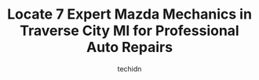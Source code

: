 ---
layout: ampstory
image: https://images.unsplash.com/photo-1630019210269-d0ebeee405f0?ixlib=rb-4.0.3&ixid=MnwxMjA3fDB8MHxwaG90by1wYWdlfHx8fGVufDB8fHx8&auto=format&fit=crop&w=640&h=853&q=80
author: techidn
featured: false
description: Looking for reliable and skilled Mazda Mechanic in Traverse City MI, USA? Your search ends here with the 7 best Mazda Mechanic in town. With their expertise and commitment to delivering exce
title: Locate 7 Expert Mazda Mechanics in Traverse City MI for Professional Auto Repairs
cover:
   title: Locate 7 Expert Mazda Mechanics in Traverse City MI for Professional Auto Repairs
   subtitle: Rickpate
   background: https://images.unsplash.com/photo-1630019210269-d0ebeee405f0?ixlib=rb-4.0.3&ixid=MnwxMjA3fDB8MHxwaG90by1wYWdlfHx8fGVufDB8fHx8&auto=format&fit=crop&w=640&h=853&q=80

pages: 
 - layout: thirds
   top: <h1>#1 Bill Marsh Buick GMC</h1>
   bottom: "<p>We had an incredible experience here. The entire Bill Marsh team was professional, kind and respectful. Don and Tim consistently communicated with me throughout the proce</p>"
   background: https://www.knot35.com/toplist/wp-content/uploads/2023/06/best-mazda-mechanic-1-in-traverse-city-mi-1685834372.jpeg
   backgroundblur: true
 - layout: thirds
   top: <h1>#2 Fox Grand Traverse Ford</h1>
   bottom: "<p>3464 N U.S. 31 S, Traverse City, MI 49684, United States</p>"
   background: https://www.knot35.com/toplist/wp-content/uploads/2023/06/best-mazda-mechanic-2-in-traverse-city-mi-1685834372.jpeg
   cta:
      link: https://www.knot35.com/toplist/locate-7-expert-mazda-mechanics-in-traverse-city-mi-for-professional-auto-repairs/
      text: Locate 7 Expert Mazda Mechanics in Traverse City MI for Professional Auto Repairs
 - layout: thirds
   top: <h1>#3 Subie Guys, Inc.</h1>
   bottom: "<p>Subie Guys, Inc, 3153 Cass Rd, Traverse City, MI 49684, United States</p>"
   background: https://www.knot35.com/toplist/wp-content/uploads/2023/06/best-mazda-mechanic-3-in-traverse-city-mi-1685834373.jpeg
   cta:
      link: https://www.knot35.com/toplist/locate-7-expert-mazda-mechanics-in-traverse-city-mi-for-professional-auto-repairs/
      text: Locate 7 Expert Mazda Mechanics in Traverse City MI for Professional Auto Repairs
 - layout: thirds
   top: <h1>#4 Serra Subaru of Traverse City</h1>
   bottom: "<p>1747 S Garfield Ave, Traverse City, MI 49684, United States</p>"
   background: https://images.unsplash.com/photo-1608411404720-c8f0417bcdba?ixlib=rb-4.0.3&ixid=MnwxMjA3fDB8MHxwaG90by1wYWdlfHx8fGVufDB8fHx8&auto=format&fit=crop&w=640&h=853&q=80
   cta:
      link: https://www.knot35.com/toplist/locate-7-expert-mazda-mechanics-in-traverse-city-mi-for-professional-auto-repairs/
      text: Locate 7 Expert Mazda Mechanics in Traverse City MI for Professional Auto Repairs
 - layout: thirds
   top: <h1>#5 Daves Garage</h1>
   bottom: "<p>911 Hastings St, Traverse City, MI 49686, United States</p>"
   background: https://images.unsplash.com/photo-1567095761054-7a02e69e5c43?ixlib=rb-4.0.3&ixid=MnwxMjA3fDB8MHxwaG90by1wYWdlfHx8fGVufDB8fHx8&auto=format&fit=crop&w=640&h=853&q=80
   cta:
      link: https://www.knot35.com/toplist/locate-7-expert-mazda-mechanics-in-traverse-city-mi-for-professional-auto-repairs/
      text: Locate 7 Expert Mazda Mechanics in Traverse City MI for Professional Auto Repairs
 - layout: thirds
   top: <h1>#6 Marathon Automotive</h1>
   bottom: "<p>845 W South Airport Rd, Traverse City, MI 49686, United States</p>"
   background: https://images.unsplash.com/photo-1553949345-eb786bb3f7ba?ixlib=rb-4.0.3&ixid=MnwxMjA3fDB8MHxwaG90by1wYWdlfHx8fGVufDB8fHx8&auto=format&fit=crop&w=640&h=853&q=80
   cta:
      link: https://www.knot35.com/toplist/locate-7-expert-mazda-mechanics-in-traverse-city-mi-for-professional-auto-repairs/
      text: Locate 7 Expert Mazda Mechanics in Traverse City MI for Professional Auto Repairs
 - layout: thirds
   top: <h1>#7 Cliffs Automotive Repair & Exhaust</h1>
   bottom: "<p>2420 Northern Visions Dr, Traverse City, MI 49684, United States</p>"
   background: https://images.unsplash.com/photo-1527067829737-402993088e6b?ixlib=rb-4.0.3&ixid=MnwxMjA3fDB8MHxwaG90by1wYWdlfHx8fGVufDB8fHx8&auto=format&fit=crop&w=640&h=853&q=80
   cta:
      link: https://www.knot35.com/toplist/locate-7-expert-mazda-mechanics-in-traverse-city-mi-for-professional-auto-repairs/
      text: Locate 7 Expert Mazda Mechanics in Traverse City MI for Professional Auto Repairs
 - layout: thirds
   middle: Continue reading...
   background: https://images.unsplash.com/photo-1614648718611-0635f29016cb?ixlib=rb-4.0.3&ixid=MnwxMjA3fDB8MHxwaG90by1wYWdlfHx8fGVufDB8fHx8&auto=format&fit=crop&w=640&h=853&q=80
   cta:
      link: https://www.knot35.com/toplist/locate-7-expert-mazda-mechanics-in-traverse-city-mi-for-professional-auto-repairs/
      text: Locate 7 Expert Mazda Mechanics in Traverse City MI for Professional Auto Repairs
      
---